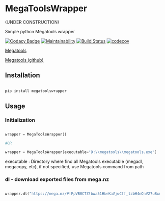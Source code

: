 # MegaToolsWrapper

(UNDER CONSTRUCTION)

Simple python Megatools wrapper

[![Codacy Badge](https://api.codacy.com/project/badge/Grade/cc71191c41f141bf99265cb2f096370b)](https://www.codacy.com/manual/Harkame/MegaToolsWrapper?utm_source=github.com&amp;utm_medium=referral&amp;utm_content=Harkame/MegaToolsWrapper&amp;utm_campaign=Badge_Grade)
[![Maintainability](https://api.codeclimate.com/v1/badges/b54097b0e1de916a9e19/maintainability)](https://codeclimate.com/github/Harkame/MegaToolsWrapper/maintainability)
[![Build Status](https://travis-ci.org/Harkame/MegaToolsWrapper.svg?branch=master)](https://travis-ci.org/Harkame/MegaToolsWrapper)
[![codecov](https://codecov.io/gh/Harkame/ScamNumberScraper/branch/master/graph/badge.svg)](https://codecov.io/gh/Harkame/ScamNumberScraper)

[Megatools](https://megatools.megous.com)

[Megatools (github)](https://github.com/megous/megatools)

## Installation

``` bash

pip install megatoolswrapper

```

## Usage

### Initialization

``` python

wrapper = MegaToolsWrapper()

#OR

wrapper = MegaToolsWrapper(executable="D:\\megatools\\megatools.exe")

```

executable : Directory where find all Megatools executable (megadl, megacopy, etc), if not specified, use Megatools command from path


### dl - download exported files from mega.nz

``` python

wrapper.dl("https://mega.nz/#!PpVB0CTZ!bwa51HbeKaVjuCff_lzbH4nQnV27uBxmcF89PnnACvY")

```
